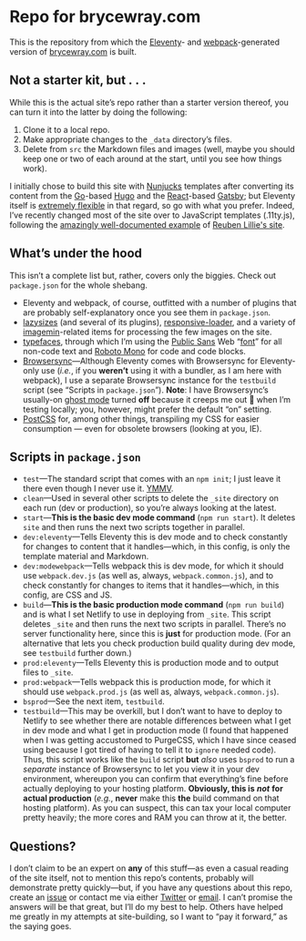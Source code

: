 # Repo for brycewray.com

This is the repository from which the [Eleventy](https://11ty.dev)- and [webpack](https://webpack.js.org)-generated version of [brycewray.com](https://brycewray.com) is built.

## Not a starter kit, but&nbsp;.&nbsp;.&nbsp;.

While this is the actual site&rsquo;s repo rather than a starter version thereof, you can turn it into the latter by doing the following:

1. Clone it to a local repo.
2. Make appropriate changes to the `_data` directory&rsquo;s files.
3. Delete from `src` the Markdown files and images (well, maybe you should keep one or two of each around at the start, until you see how things work).

I initially chose to build this site with [Nunjucks](https://mozilla.github.io/nunjucks/) templates after converting its content from the [Go](https://golang.org)-based [Hugo](https://gohugo.io) and the [React](https://reactjs.org)-based [Gatsby](https://gatsbyjs.org); but Eleventy itself is [extremely flexible](https://www.11ty.dev/docs/languages/) in that regard, so go with what you prefer. Indeed, I&rsquo;ve recently changed most of the site over to JavaScript templates (.11ty.js), following the [amazingly well-documented example](https://gitlab.com/reubenlillie/reubenlillie.com) of [Reuben Lillie's site](https://reuvenlillie.com).

## What&rsquo;s under the hood

This isn&rsquo;t a complete list but, rather, covers only the biggies. Check out `package.json` for the whole shebang.

- Eleventy and webpack, of course, outfitted with a number of plugins that are probably self-explanatory once you see them in `package.json`.
- [lazysizes](https://github.com/aFarkas/lazysizes) (and several of its plugins), [responsive-loader](https://github.com/herrstucki/responsive-loader), and a variety of [imagemin](https://github.com/imagemin/imagemin)-related items for processing the few images on the site.
- [typefaces](https://github.com/kyleamathews/typefaces), through which I&rsquo;m using the [Public Sans](https://public-sans.digital.gov) Web &ldquo;[font](https://brycewray.com/posts/2018/10/web-typography-part-2/)&rdquo; for all non-code text and [Roboto Mono](https://fonts.google.com/specimen/Roboto+Mono) for code and code blocks.
- [Browsersync](https://browsersync.io)&mdash;Although Eleventy comes with Browsersync for Eleventy-only use (*i.e.*, if you **weren&rsquo;t** using it with a bundler, as I am here with webpack), I use a separate Browsersync instance for the `testbuild` script (see &ldquo;Scripts in `package.json`&rdquo;). **Note**: I have Browsersync&rsquo;s usually-on [ghost mode](https://browsersync.io/docs/options#option-ghostMode) turned **off** because it creeps me out 🙂 when I&rsquo;m testing locally; you, however, might prefer the default &ldquo;on&rdquo; setting.
- [PostCSS](https://postcss.org) for, among other things, transpiling my CSS for easier consumption — even for obsolete browsers (looking at you, IE).

## Scripts in `package.json`

- `test`&mdash;The standard script that comes with an `npm init`; I just leave it there even though I never use it. [YMMV](https://www.urbandictionary.com/define.php?term=ymmv).
- `clean`&mdash;Used in several other scripts to delete the `_site` directory on each run (dev or production), so you&rsquo;re always looking at the latest.
- `start`&mdash;**This is the basic dev mode command** (`npm run start`). It deletes `site` and then runs the next two scripts together in parallel.
- `dev:eleventy`&mdash;Tells Eleventy this is dev mode and to check constantly for changes to content that it handles&mdash;which, in this config, is only the template material and Markdown.
- `dev:modewebpack`&mdash;Tells webpack this is dev mode, for which it should use `webpack.dev.js` (as well as, always, `webpack.common.js`), and to check constantly for changes to items that it handles&mdash;which, in this config, are CSS and JS.
- `build`&mdash;**This is the basic production mode command** (`npm run build`) and is what I set Netlify to use in deploying from `_site`. This script deletes `_site` and then runs the next two scripts in parallel. There&rsquo;s no server functionality here, since this is **just** for production mode. (For an alternative that lets you check production build quality during dev mode, see `testbuild` further down.)
- `prod:eleventy`&mdash;Tells Eleventy this is production mode and to output files to `_site`.
- `prod:webpack`&mdash;Tells webpack this is production mode, for which it should use `webpack.prod.js` (as well as, always, `webpack.common.js`).
- `bsprod`&mdash;See the next item, `testbuild`.
- `testbuild`&mdash;This may be overkill, but I don&rsquo;t want to have to deploy to Netlify to see whether there are notable differences between what I get in dev mode and what I get in production mode (I found that happened when I was getting accustomed to PurgeCSS, which I have since ceased using because I got tired of having to tell it to `ignore` needed code). Thus, this script works like the `build` script **but** *also* uses `bsprod` to run a *separate* instance of Browsersync to let you view it in your dev environment, whereupon you can confirm that everything&rsquo;s fine before actually deploying to your hosting platform. **Obviously, this is** ***not*** **for actual production** (*e.g.*, **never** make this **the** build command on that hosting platform). As you can suspect, this can tax your local computer pretty heavily; the more cores and RAM you can throw at it, the better.

## Questions?

I don&rsquo;t claim to be an expert on **any** of this stuff&mdash;as even a casual reading of the site itself, not to mention this repo&rsquo;s contents, probably will demonstrate pretty quickly&mdash;but, if you have any questions about this repo, create an [issue](https://github.com/brycewray/eleventy_bundler/issues) or contact me via either [Twitter](https://twitter.com/BryceWrayTX) or [email](mailto:bw@brycewray.com). I can&rsquo;t promise the answers will be that great, but I&rsquo;ll do my best to help. Others have helped me greatly in my attempts at site-building, so I want to &ldquo;pay it forward,&rdquo; as the saying goes.